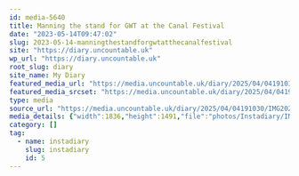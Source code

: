 ```yaml
---
id: media-5640
title: Manning the stand for GWT at the Canal Festival
date: "2023-05-14T09:47:02"
slug: 2023-05-14-manningthestandforgwtatthecanalfestival
site: "https://diary.uncountable.uk"
wp_url: "https://diary.uncountable.uk"
root_slug: diary
site_name: My Diary
featured_media_url: "https://media.uncountable.uk/diary/2025/04/04191030/IMG20230514104702-edited.webp"
featured_media_srcset: "https://media.uncountable.uk/diary/2025/04/04191030/IMG20230514104702-edited-300x244.webp 300w, https://media.uncountable.uk/diary/2025/04/04191030/IMG20230514104702-edited-1024x832.webp 1024w, https://media.uncountable.uk/diary/2025/04/04191030/IMG20230514104702-edited-150x150.webp 150w, https://media.uncountable.uk/diary/2025/04/04191030/IMG20230514104702-edited-640x520.webp 640w, https://media.uncountable.uk/diary/2025/04/04191030/IMG20230514104702-edited.webp 1836w"
type: media
source_url: "https://media.uncountable.uk/diary/2025/04/04191030/IMG20230514104702-edited.webp"
media_details: {"width":1836,"height":1491,"file":"photos/Instadiary/IMG20230514104702-edited.webp","filesize":154374,"sizes":{"medium":{"file":"IMG20230514104702-edited-300x244.webp","width":300,"height":244,"filesize":22128,"mime_type":"image/webp","source_url":"https://media.uncountable.uk/diary/2025/04/04191030/IMG20230514104702-edited-300x244.webp"},"large":{"file":"IMG20230514104702-edited-1024x832.webp","width":1024,"height":832,"filesize":149340,"mime_type":"image/webp","source_url":"https://media.uncountable.uk/diary/2025/04/04191030/IMG20230514104702-edited-1024x832.webp"},"thumbnail":{"file":"IMG20230514104702-edited-150x150.webp","width":150,"height":150,"filesize":8264,"mime_type":"image/webp","source_url":"https://media.uncountable.uk/diary/2025/04/04191030/IMG20230514104702-edited-150x150.webp"},"mobwidth":{"file":"IMG20230514104702-edited-640x520.webp","width":640,"height":520,"filesize":76032,"mime_type":"image/webp","source_url":"https://media.uncountable.uk/diary/2025/04/04191030/IMG20230514104702-edited-640x520.webp"},"full":{"file":"IMG20230514104702-edited.webp","width":1836,"height":1491,"mime_type":"image/webp","source_url":"https://media.uncountable.uk/diary/2025/04/04191030/IMG20230514104702-edited.webp"}},"image_meta":{"aperture":"0","credit":"","camera":"","caption":"","created_timestamp":"0","copyright":"","focal_length":"0","iso":"0","shutter_speed":"0","title":"","orientation":"0","keywords":[]}}
category: []
tag:
  - name: instadiary
    slug: instadiary
    id: 5
---
```


